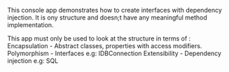 This console app demonstrates how to create interfaces with dependency injection. It is ony structure and doesn;t have any meaningful method implementation.

This app must only be used to look at the structure in terms of :
Encapsulation - Abstract classes, properties with access modifiers.
Polymorphism - Interfaces e.g: IDBConnection 
Extensibility - Dependency injection e.g: SQL
